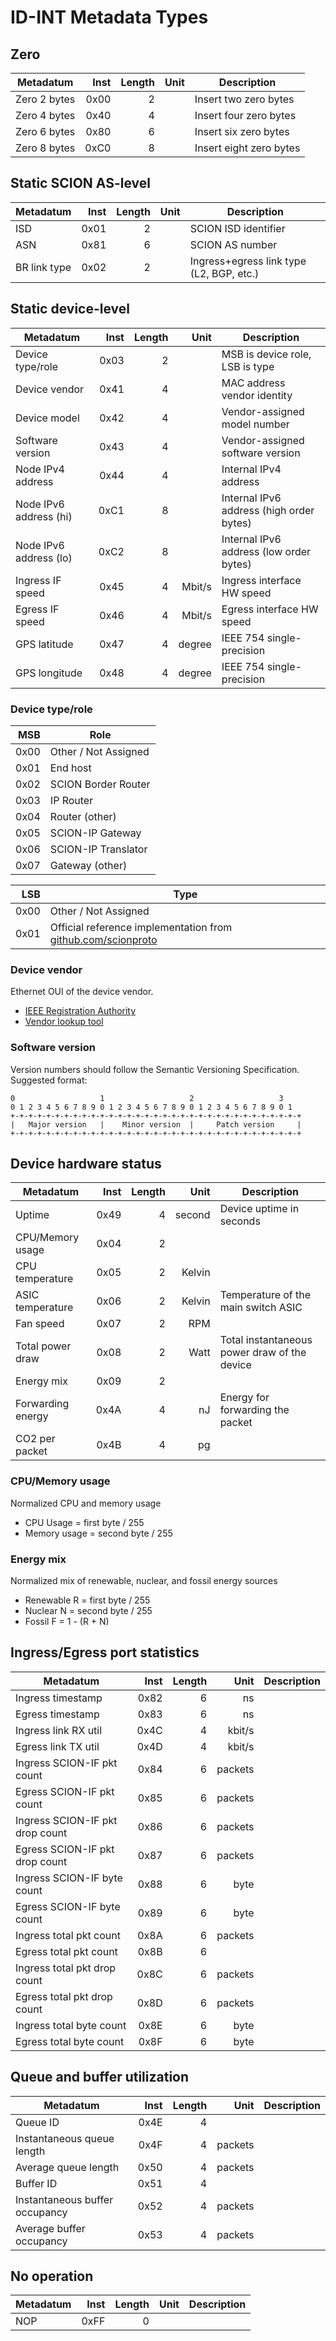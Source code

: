 # ID-INT Metadata Types
## Zero

Metadatum                       | Inst | Length |   Unit  | Description
--------------------------------|-----:|-------:|--------:|-----------------------------------------
Zero 2 bytes                    | 0x00 |      2 |         | Insert two zero bytes
Zero 4 bytes                    | 0x40 |      4 |         | Insert four zero bytes
Zero 6 bytes                    | 0x80 |      6 |         | Insert six zero bytes
Zero 8 bytes                    | 0xC0 |      8 |         | Insert eight zero bytes

## Static SCION AS-level

Metadatum                       | Inst | Length |   Unit  | Description
--------------------------------|-----:|-------:|--------:|-----------------------------------------
ISD                             | 0x01 |      2 |         | SCION ISD identifier
ASN                             | 0x81 |      6 |         | SCION AS number
BR link type                    | 0x02 |      2 |         | Ingress+egress link type (L2, BGP, etc.)

## Static device-level

Metadatum                       | Inst | Length |   Unit  | Description
--------------------------------|-----:|-------:|--------:|-----------------------------------------
Device type/role                | 0x03 |      2 |         | MSB is device role, LSB is type
Device vendor                   | 0x41 |      4 |         | MAC address vendor identity
Device model                    | 0x42 |      4 |         | Vendor-assigned model number
Software version                | 0x43 |      4 |         | Vendor-assigned software version
Node IPv4 address               | 0x44 |      4 |         | Internal IPv4 address
Node IPv6 address (hi)          | 0xC1 |      8 |         | Internal IPv6 address (high order bytes)
Node IPv6 address (lo)          | 0xC2 |      8 |         | Internal IPv6 address (low order bytes)
Ingress IF speed                | 0x45 |      4 |  Mbit/s | Ingress interface HW speed
Egress IF speed                 | 0x46 |      4 |  Mbit/s | Egress interface HW speed
GPS latitude                    | 0x47 |      4 |  degree | IEEE 754 single-precision
GPS longitude                   | 0x48 |      4 |  degree | IEEE 754 single-precision

### Device type/role

MSB  | Role
----:|---------------------
0x00 | Other / Not Assigned
0x01 | End host
0x02 | SCION Border Router
0x03 | IP Router
0x04 | Router (other)
0x05 | SCION-IP Gateway
0x06 | SCION-IP Translator
0x07 | Gateway (other)

LSB  | Type
----:|-------------------------------------------------------------
0x00 | Other / Not Assigned
0x01 | Official reference implementation from [github.com/scionproto](https://github.com/scionproto)

### Device vendor

Ethernet OUI of the device vendor.
- [IEEE Registration Authority](https://standards.ieee.org/products-programs/regauth/)
- [Vendor lookup tool](https://www.wireshark.org/tools/oui-lookup.html)

### Software version

Version numbers should follow the Semantic Versioning Specification.
Suggested format:
```
0                   1                   2                   3
0 1 2 3 4 5 6 7 8 9 0 1 2 3 4 5 6 7 8 9 0 1 2 3 4 5 6 7 8 9 0 1
+-+-+-+-+-+-+-+-+-+-+-+-+-+-+-+-+-+-+-+-+-+-+-+-+-+-+-+-+-+-+-+-+
|   Major version   |    Minor version  |     Patch version     |
+-+-+-+-+-+-+-+-+-+-+-+-+-+-+-+-+-+-+-+-+-+-+-+-+-+-+-+-+-+-+-+-+
```


## Device hardware status

Metadatum                       | Inst | Length |   Unit  | Description
--------------------------------|-----:|-------:|--------:|-----------------------------------------
Uptime                          | 0x49 |      4 |  second | Device uptime in seconds
CPU/Memory usage                | 0x04 |      2 |         |
CPU temperature                 | 0x05 |      2 |  Kelvin |
ASIC temperature                | 0x06 |      2 |  Kelvin | Temperature of the main switch ASIC
Fan speed                       | 0x07 |      2 |     RPM |
Total power draw                | 0x08 |      2 |    Watt | Total instantaneous power draw of the device
Energy mix                      | 0x09 |      2 |         |
Forwarding energy               | 0x4A |      4 |      nJ | Energy for forwarding the packet
CO2 per packet                  | 0x4B |      4 |      pg |

### CPU/Memory usage

Normalized CPU and memory usage
- CPU Usage = first byte / 255
- Memory usage = second byte / 255

### Energy mix

Normalized mix of renewable, nuclear, and fossil energy sources
- Renewable R = first byte / 255
- Nuclear   N = second byte / 255
- Fossil    F = 1 - (R + N)


## Ingress/Egress port statistics

Metadatum                       | Inst | Length |   Unit  | Description
--------------------------------|-----:|-------:|--------:|-----------------------------------------
Ingress timestamp               | 0x82 |      6 |      ns |
Egress timestamp                | 0x83 |      6 |      ns |
Ingress link RX util            | 0x4C |      4 |  kbit/s |
Egress link TX util             | 0x4D |      4 |  kbit/s |
Ingress SCION-IF pkt count      | 0x84 |      6 | packets |
Egress SCION-IF pkt count       | 0x85 |      6 | packets |
Ingress SCION-IF pkt drop count | 0x86 |      6 | packets |
Egress SCION-IF pkt drop count  | 0x87 |      6 | packets |
Ingress SCION-IF byte count     | 0x88 |      6 |    byte |
Egress SCION-IF byte count      | 0x89 |      6 |    byte |
Ingress total pkt count         | 0x8A |      6 | packets |
Egress total pkt count          | 0x8B |      6 |         |
Ingress total pkt drop count    | 0x8C |      6 | packets |
Egress total pkt drop count     | 0x8D |      6 | packets |
Ingress total byte count        | 0x8E |      6 |    byte |
Egress total byte count         | 0x8F |      6 |    byte |

## Queue and buffer utilization

Metadatum                       | Inst | Length |   Unit  | Description
--------------------------------|-----:|-------:|--------:|-----------------------------------------
Queue ID                        | 0x4E |      4 |         |
Instantaneous queue length      | 0x4F |      4 | packets |
Average queue length            | 0x50 |      4 | packets |
Buffer ID                       | 0x51 |      4 |         |
Instantaneous buffer occupancy  | 0x52 |      4 | packets |
Average buffer occupancy        | 0x53 |      4 | packets |

## No operation

Metadatum                       | Inst | Length |   Unit  | Description
--------------------------------|-----:|-------:|--------:|-----------------------------------------
NOP                             | 0xFF |      0 |         |
